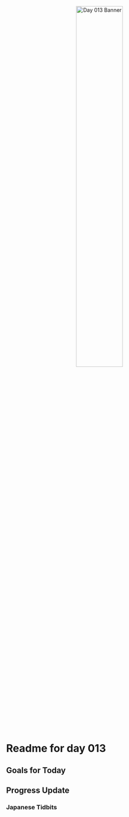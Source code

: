 <div align="center">
 <img src="../Images/image_013.jpg" alt="Day 013 Banner" width="50%">
</div>

# Readme for day 013

## Goals for Today

## Progress Update

### Japanese Tidbits

